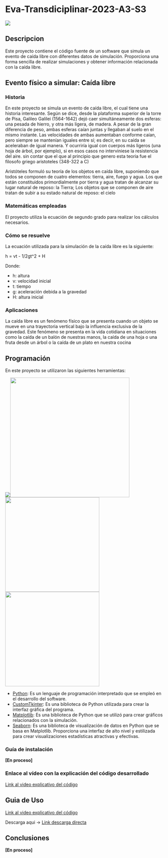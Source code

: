 # Eva-Transdiciplinar-2023-A3-S3


<img src="https://github.com/SebasMenas/Eva-Transdiciplinar-2023-A3-S3/blob/main/img/Screenshot%20from%202023-06-26%2002-36-04.png?raw=true">

<div><h2>Descripcion</h2></div>

Este proyecto contiene el código fuente de un software que simula un evento de caída libre con diferentes datos de simulación. Proporciona una forma sencilla de realizar simulaciones y obtener información relacionada con la caída libre.

## Evento físico a simular: Caída libre

###  Historia

En este proyecto se simula un evento de caída libre, el cual tiene una historia interesante. Según se dice, desde la plataforma superior de la torre de Pisa, Galileo Galilei (1564-1642) dejó caer simultáneamente dos esferas: una pesada de hierro, y otra más ligera, de madera. A pesar de la gran diferencia de peso, ambas esferas caían juntas y llegaban al suelo en el mismo instante. Las velocidades de ambas aumentaban conforme caían, pero siempre se mantenían iguales entre sí; es decir, en su caída se aceleraban de igual manera. Y ocurriría igual con cuerpos más ligeros (una hoja de árbol, por ejemplo), si en esos casos no interviniese la resistencia del aire. sin contar que el que al principio que genero esta teoria fue el filosofo griego aristoteles (348-322 a C)

Aristóteles formuló su teoría de los objetos en caída libre, suponiendo que todos se componen de cuatro elementos: tierra, aire, fuego y agua. Los que están constituidos primordialmente por tierra y agua tratan de alcanzar su lugar natural de reposo: la Tierra; Los objetos que se componen de aire tratan de subir a su estado natural de reposo: el cielo

### Matemáticas empleadas

El proyecto utiliza la ecuación de segundo grado para realizar los cálculos necesarios.

### Cómo se resuelve

La ecuación utilizada para la simulación de la caída libre es la siguiente:

h = vt - 1/2gt^2 + H

Donde:
- h: altura
- v: velocidad inicial
- t: tiempo
- g: aceleración debida a la gravedad
- H: altura inicial

### Aplicaciones

La caída libre es un fenómeno físico que se presenta cuando un objeto se mueve en una trayectoria  vertical bajo la influencia exclusiva de la gravedad. Este fenómeno se presenta en la vida cotidiana en situaciones como la caída de un balón de nuestras manos, la caída de una hoja o una fruta desde un árbol o la caída de un plato en nuestra cocina

## Programación

En este proyecto se utilizaron las siguientes herramientas:

[<img src="https://www.python.org/static/img/python-logo.png">](https://www.python.org/)[<img src="https://github.com/TomSchimansky/CustomTkinter/raw/master/documentation_images/CustomTkinter_logo_dark.png" style="width: 380px;">](https://customtkinter.tomschimansky.com/)
[<img src="https://matplotlib.org/_static/logo_dark.svg" style="width: 300px;">](https://matplotlib.org/)[<img src="https://seaborn.pydata.org/_static/logo-wide-lightbg.svg" style="width: 300px">](https://seaborn.pydata.org/)


- [Python](https://github.com/python/cpython): Es un lenguaje de programación interpretado que se empleó en el desarrollo del software.
- [CustomTkinter](https://customtkinter.tomschimansky.com/): Es una biblioteca de Python utilizada para crear la interfaz gráfica del programa.
- [Matplotlib](https://github.com/matplotlib/matplotlib): Es una biblioteca de Python que se utilizó para crear gráficos relacionados con la simulación.
- [Seaborn](https://github.com/mwaskom/seaborn): Es una biblioteca de visualización de datos en Python que se basa en Matplotlib. Proporciona una interfaz de alto nivel y estilizada para crear visualizaciones estadísticas atractivas y efectivas.
### Guía de instalación

**[En proceso]**


### Enlace al vídeo con la explicación del código desarrollado

[Link al video explicativo del código](https://drive.google.com/drive/folders/137mXv7L8JpioIiarkFTofUwMEkTBm7uh?usp=sharing)

## Guia de Uso

[Link al video explicativo del código](https://drive.google.com/drive/folders/1-aK2UYVIqW4FPXhKR21HeUfGcGxrvXhp?usp=sharing)

Descarga aqui -> [Link descarga directa](https://github.com/SebasMenas/Eva-Transdiciplinar-2023-A3-S3/releases/download/Release1.0.0/main_1.0.0.rar)

## Conclusiones

**[En proceso]**

